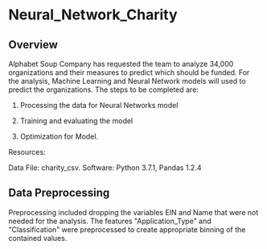 # Neural_Network_Charity

## Overview
Alphabet Soup Company has requested the team to analyze 34,000 organizations and their measures to predict which should be funded.  For the analysis, Machine Learning and Neural Network models will used to predict the organizations. The steps to be completed are:

 1) Processing the data for Neural Networks model

 2) Training and evaluating the model

 3) Optimization for Model.
 
 Resources:
 
 Data File:  charity_csv.
 Software:  Python 3.7.1, Pandas 1.2.4
 
 ## Data Preprocessing
 
 Preprocessing included dropping the variables EIN and Name that were not needed for the analysis.  The features "Application_Type" and "Classification" were preprocessed to create appropriate binning of the contained values.

